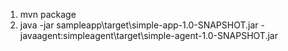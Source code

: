 1. mvn package
2. java -jar sampleapp\target\simple-app-1.0-SNAPSHOT.jar -javaagent:simpleagent\target\simple-agent-1.0-SNAPSHOT.jar